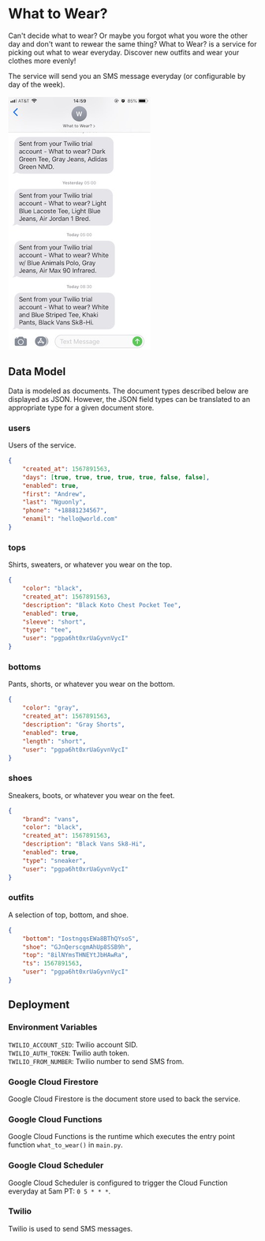 # What to Wear?
Can't decide what to wear? Or maybe you forgot what you wore the other day and don't want to rewear the same thing? What to Wear? is a service for picking out what to wear everyday. Discover new outfits and wear your clothes more evenly!  

The service will send you an SMS message everyday (or configurable by day of the week).  
<br/>
![What to Wear?](what_to_wear.jpg)

## Data Model
Data is modeled as documents. The document types described below are displayed as JSON. However, the JSON field types can be translated to an appropriate type for a given document store.

### users
Users of the service.
```json
{
    "created_at": 1567891563,
    "days": [true, true, true, true, true, false, false],
    "enabled": true,
    "first": "Andrew",
    "last": "Nguonly",
    "phone": "+18881234567",
    "enamil": "hello@world.com"
}
```

### tops
Shirts, sweaters, or whatever you wear on the top.
```json
{
    "color": "black",
    "created_at": 1567891563,
    "description": "Black Koto Chest Pocket Tee",
    "enabled": true,
    "sleeve": "short",
    "type": "tee",
    "user": "pgpa6ht0xrUaGyvnVycI"
}
```

### bottoms
Pants, shorts, or whatever you wear on the bottom.
```json
{
    "color": "gray",
    "created_at": 1567891563,
    "description": "Gray Shorts",
    "enabled": true,
    "length": "short",
    "user": "pgpa6ht0xrUaGyvnVycI"
}
```

### shoes
Sneakers, boots, or whatever you wear on the feet.
```json
{
    "brand": "vans",
    "color": "black",
    "created_at": 1567891563,
    "description": "Black Vans Sk8-Hi",
    "enabled": true,
    "type": "sneaker",
    "user": "pgpa6ht0xrUaGyvnVycI"
}
```

### outfits
A selection of top, bottom, and shoe.
```json
{
    "bottom": "IostngqsEWa8BThQYsoS",
    "shoe": "GJnQerscgmAhUp8SSB9h",
    "top": "8ilNYmsTHNEYtJbHAwRa",
    "ts": 1567891563,
    "user": "pgpa6ht0xrUaGyvnVycI"
}
```

## Deployment

### Environment Variables
`TWILIO_ACCOUNT_SID`: Twilio account SID.  
`TWILIO_AUTH_TOKEN`: Twilio auth token.  
`TWILIO_FROM_NUMBER`: Twilio number to send SMS from.  

### Google Cloud Firestore
Google Cloud Firestore is the document store used to back the service.

### Google Cloud Functions
Google Cloud Functions is the runtime which executes the entry point function `what_to_wear()` in `main.py`.

### Google Cloud Scheduler
Google Cloud Scheduler is configured to trigger the Cloud Function everyday at 5am PT: `0 5 * * *`.

### Twilio
Twilio is used to send SMS messages.
